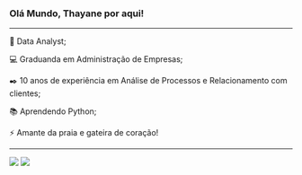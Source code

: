 ### Olá Mundo, Thayane por aqui!

---

🏢 Data Analyst;

💻 Graduanda em Administração de Empresas;

✒️ 10 anos de experiência em  Análise de Processos e Relacionamento com clientes;

📚 Aprendendo Python;

⚡ Amante da praia e gateira de coração!

---

[![](https://img.shields.io/badge/Linkedin-9ed0d5)](https://www.linkedin.com/in/thayane-moreira/)
[![](https://img.shields.io/badge/Instagram-eebcc1)](https://www.instagram.com/thayanesm/)

